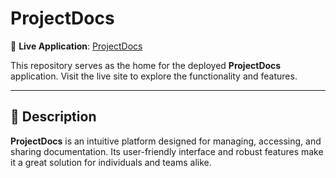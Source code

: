 # ProjectDocs

🚀 **Live Application**: [ProjectDocs](https://docs-hub-alpha.vercel.app)

This repository serves as the home for the deployed **ProjectDocs** application. Visit the live site to explore the functionality and features.

---

## 📄 Description

**ProjectDocs** is an intuitive platform designed for managing, accessing, and sharing documentation. Its user-friendly interface and robust features make it a great solution for individuals and teams alike.
